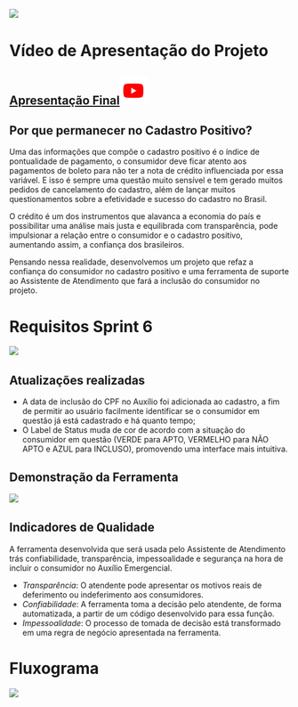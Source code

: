 ![](https://github.com/marciosousa4/projeto-integrador/blob/master/Sprint%206/Sprint6%20.jpg?raw=true)

# Vídeo de Apresentação do Projeto

## [Apresentação Final](https://youtu.be/XLQpUB7Lz0M)<img src="https://raw.githubusercontent.com/marciosousa4/projeto-integrador/1187733de59909b469e1f261c4219da7e665232e/download%20you%20tube.png" width="50" height="50" /> 



## Por que permanecer no Cadastro Positivo?
Uma das informações que compõe o cadastro positivo é o índice de pontualidade de pagamento, o consumidor deve ficar atento aos pagamentos 
de boleto para não ter a nota de crédito influenciada por essa variável. E isso é sempre uma questão muito sensível e tem gerado muitos pedidos de cancelamento do cadastro, 
além de lançar muitos questionamentos sobre a efetividade e sucesso do cadastro no Brasil. 

O crédito é um dos instrumentos que alavanca a economia do país e possibilitar uma análise mais justa e equilibrada com transparência, pode impulsionar a relação entre o consumidor e o cadastro positivo, aumentando assim, a confiança dos brasileiros.

Pensando nessa realidade, desenvolvemos um projeto que refaz a confiança do consumidor no cadastro positivo e uma ferramenta de suporte ao Assistente de Atendimento que fará a inclusão do consumidor no projeto.

# Requisitos Sprint 6
![](https://github.com/marciosousa4/projeto-integrador/blob/master/Sprint%206/Kanban%20Board%20Brainstorm.gif?raw=true)

## Atualizações realizadas
* A data de inclusão do CPF no Auxílio foi adicionada ao cadastro, a fim de permitir ao usuário facilmente identificar se o consumidor em questão já está cadastrado e há quanto tempo;
* O Label de Status muda de cor de acordo com a situação do consumidor em questão (VERDE para APTO, VERMELHO para NÃO APTO e AZUL para INCLUSO), promovendo uma interface mais intuitiva.


## Demonstração da Ferramenta
![](https://github.com/marciosousa4/projeto-integrador/blob/master/Sprint%206/Programa%20executando.gif)


## Indicadores de Qualidade
A ferramenta desenvolvida que será usada pelo Assistente de Atendimento trás confiabilidade, transparência, impessoalidade e segurança na hora de incluir o consumidor no Auxílio Emergencial. 
* *Transparência*: O atendente pode apresentar os motivos reais de deferimento ou indeferimento aos consumidores. 
* *Confiabilidade*: A ferramenta toma a decisão pelo atendente, de forma automatizada, a partir de um código desenvolvido para essa função.
* *Impessoalidade*: O processo de tomada de decisão está transformado em uma regra de negócio apresentada na ferramenta.

# Fluxograma

![](https://github.com/marciosousa4/projeto-integrador/blob/master/Sprint%205/WhatsApp%20Image%202020-07-09%20at%2009.46.07.jpeg)

